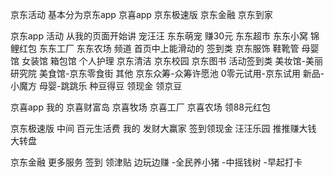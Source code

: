 京东活动
基本分为京东app 京喜app 京东极速版 京东金融 京东到家

京东app 活动
从我的页面开始讲
宠汪汪 东东萌宠 赚30元 东东超市 东东小窝 锦鲤红包 东东工厂 东东农场 
频道 首页中上能滑动的
签到类
京东服饰 鞋靴管 母婴馆 女装馆 箱包馆 个人护理 京东清洁 京东校园 京东图书 
活动签到类
美妆馆-美丽研究院 美食馆-京东零食街 
其他
京东众筹-众筹许愿池 0零元试用-京东试用 新品-小魔方 母婴-跳跳乐
种豆得豆 领现金 领京豆

京喜app
我的 京喜财富岛 京喜牧场 京喜工厂 京喜农场 领88元红包 

京东极速版
中间 百元生活费 
我的 发财大赢家 签到领现金 汪汪乐园 推推赚大钱 大转盘

京东金融
更多服务 签到 领津贴
         边玩边赚 -全民养小猪 -中摇钱树  -早起打卡



